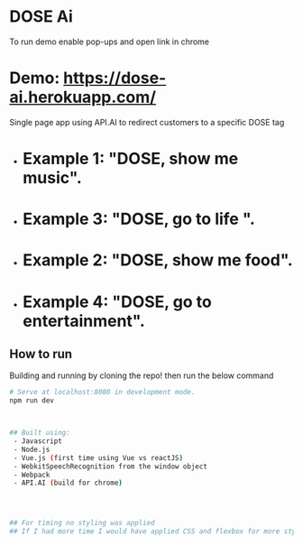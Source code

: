 # DOSE Ai 




To run demo enable pop-ups and open link in chrome


# Demo: https://dose-ai.herokuapp.com/





Single page app using API.AI to redirect customers to a specific DOSE tag


- # Example 1: "DOSE, show me music".
- # Example 3: "DOSE, go to life ".
- # Example 2: "DOSE, show me food".
- # Example 4: "DOSE, go to entertainment".



## How to run

Building and running by cloning the repo! then run the below command

``` bash
# Serve at localhost:8080 in development mode.
npm run dev



## Built using:
 - Javascript
 - Node.js
 - Vue.js (first time using Vue vs reactJS)
 - WebkitSpeechRecognition from the window object 
 - Webpack
 - API.AI (build for chrome)




## For timing no styling was applied
## If I had more time I would have applied CSS and flexbox for more style
